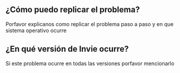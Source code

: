 ## ¿Cómo puedo replicar el problema?
Porfavor explicanos como replicar el problema paso a paso y en que sistema operativo ocurre
## ¿En qué versión de Invie ocurre?
Si este problema ocurre en todas las versiones porfavor mencionarlo
